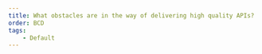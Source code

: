 ```yaml
---
title: What obstacles are in the way of delivering high quality APIs?
order: BCD
tags:
    - Default
---
```

